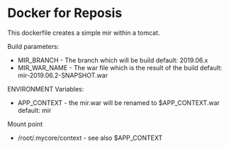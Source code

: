 # Docker for Reposis
This dockerfile creates a simple mir within a tomcat.

Build parameters:

- MIR_BRANCH - The branch which will be build default: 2019.06.x
- MIR_WAR_NAME - The war file which is the result of the build default: mir-2019.06.2-SNAPSHOT.war

ENVIRONMENT Variables:

- APP_CONTEXT - the mir.war will be renamed to $APP_CONTEXT.war default: mir

Mount point

- /root/.mycore/context - see also $APP_CONTEXT

